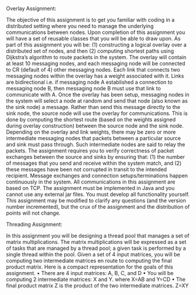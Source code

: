 Overlay Assignment: 

The objective of this assignment is to get you familiar with coding in a distributed setting where you need to manage the underlying communications between nodes. Upon completion of this assignment you will have a set of reusable classes that you will be able to draw upon. As part of this assignment you will be: (1) constructing a logical overlay over a distributed set of nodes, and then (2) computing shortest paths using Dijkstra’s algorithm to route packets in the system.
The overlay will contain at least 10 messaging nodes, and each messaging node will be connected to CR (default of 4) other messaging nodes. Each link that connects two messaging nodes within the overlay has a weight associated with it. Links are bidirectional i.e. if messaging node A established a connection to messaging node B, then messaging node B must use that link to communicate with A.
Once the overlay has been setup, messaging nodes in the system will select a node at random and send that node (also known as the sink node) a message. Rather than send this message directly to the sink node, the source node will use the overlay for communications. This is done by computing the shortest route (based on the weights assigned during overlay construction) between the source node and the sink node. Depending on the overlay and link weights, there may be zero or more intermediate messaging nodes that packets between a particular source and sink must pass through. Such intermediate nodes are said to relay the packets. The assignment requires you to verify correctness of packet exchanges between the source and sinks by ensuring that: (1) the number of messages that you send and receive within the system match, and (2) these messages have been not corrupted in transit to the intended recipient. Message exchanges and connection setups/terminations happen continuously in the system.
All communications in this assignment are based on TCP. The assignment must be implemented in Java and you cannot use any external jar files. You must develop all functionality yourself. This assignment may be modified to clarify any questions (and the version number incremented), but the crux of the assignment and the distribution of points will not change.

Threading Assignment: 

In this assignment you will be designing a thread pool that manages a set of matrix multiplications. The matrix multiplications will be expressed as a set of tasks that are managed by a thread pool; a given task is performed by a single thread within the pool.
Given a set of 4 input matrices, you will be computing two intermediate matrices en route to computing the final product matrix. Here is a compact representation for the goals of this assignment.
• There are 4 input matrices: A, B, C, and D
• You will be computing 2 intermediate matrices: X and Y. where X=AB and Y=CD
• The final product matrix Z is the product of the two intermediate matrices. Z=XY
